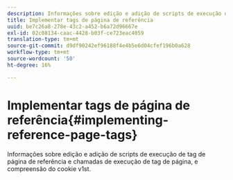 ```yaml
---
description: Informações sobre edição e adição de scripts de execução de tag de página de referência e chamadas de execução de tag de página, e compreensão do cookie v1st.
title: Implementar tags de página de referência
uuid: be7c26a8-278e-43c2-a452-b6a72d96667e
exl-id: 02c08134-caac-4428-b03f-ce723eac4059
translation-type: tm+mt
source-git-commit: d9df90242ef96188f4e4b5e6d04cfef196b0a628
workflow-type: tm+mt
source-wordcount: '50'
ht-degree: 16%

---
```


# Implementar tags de página de referência{#implementing-reference-page-tags}

Informações sobre edição e adição de scripts de execução de tag de página de referência e chamadas de execução de tag de página, e compreensão do cookie v1st.

